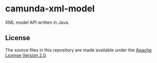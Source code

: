 camunda-xml-model
==================

XML model API written in Java.

## License
The source files in this repository are made available under the [Apache License Version 2.0](./LICENSE).
